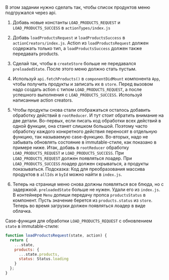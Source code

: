 В этом задании нужно сделать так, чтобы список продуктов меню подгружался через api.

1. Добавь новые константы `LOAD_PRODUCTS_REQUEST` и `LOAD_PRODUCTS_SUCCESS` в `actionTypes/index.js`

2. Добавь `loadProductsRequest` и `loadProductsSuccess` в `actionCreators/index.js`.
Action из `loadProductsRequest` должен содержать только тип,
а `loadProductsSuccess` должен также передавать products.

3. Сделай так, чтобы в `createStore` больше не передавался `preloadedState`. После этого меню должно стать пустым.

4. Используй `api.fetchProducts()` в `componentDidMount` компонента `App`,
чтобы получить продукты и записать их в `store`.
Перед вызовом надо создать action с типом `LOAD_PRODUCTS_REQUEST`,
а после успешного выполнения с `LOAD_PRODUCTS_SUCCESS`.
Используй написанные action creators.

5. Чтобы продукты снова стали отображаться осталось добавить обработку действий в `rootReducer`.
И тут стоит обратить внимание на две детали.
Во-первых, если писать код обработки всех действий в одной функции, она станет слишком большой.
Поэтому часто обработку каждого конкретного действия переносят в отдельную функцию, так называемую case-функцию.
Во-вторых, надо не забывать обновлять состояние в immutable-стиле, как показано в примере ниже.
Итак, добавь в `rootReducer` обработку `LOAD_PRODUCTS_REQUEST` и `LOAD_PRODUCTS_SUCCESS`.
При `LOAD_PRODUCTS_REQUEST` должен появляться лоадер.
При `LOAD_PRODUCTS_SUCCESS` лоадер должен скрываться, а продукты показываться.
Подсказка: Код для преобразования массива продуктов в `allIds` и `byId` можно найти в `index.js`.

6. Теперь на странице меню снова должны появляться все блюда, но с задержкой.
`preloadedState` больше не нужен. Удали его из `index.js`.
В контейнере `Menu` допиши передачу пропса `productsStatus` в компонент.
Пусть значение берется из `products.status` из `store`.
Теперь во время загрузки должен появляться лоадер в виде облачка.


Case-функция для обработки `LOAD_PRODUCTS_REQUEST` с обновлением `state` в immutable-стиле:
```js
function loadProductsRequest(state, action) {
  return {
    ...state,
    products: {
      ...state.products,
      status: Status.loading
    }
  };
}
```
